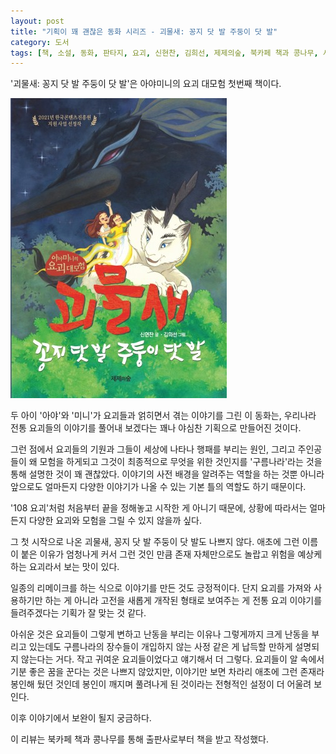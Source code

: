```yaml
---
layout: post
title: "기획이 꽤 괜찮은 동화 시리즈 - 괴물새: 꽁지 닷 발 주둥이 닷 발"
category: 도서
tags: [책, 소설, 동화, 판타지, 요괴, 신현찬, 김희선, 제제의숲, 북카페 책과 콩나무, 서평]
---
```


'괴물새: 꽁지 닷 발 주둥이 닷 발'은
아야미니의 요괴 대모험 첫번째 책이다.

![표지](/images/book/ayaminis-great-monster-adventure-1-book.jpg)

두 아이 '아야'와 '미니'가 요괴들과 얽히면서 겪는 이야기를 그린 이 동화는,
우리나라 전통 요괴들의 이야기를 풀어내 보겠다는 꽤나 야심찬 기획으로 만들어진 것이다.

그런 점에서 요괴들의 기원과 그들이 세상에 나타나 행패를 부리는 원인,
그리고 주인공들이 왜 모험을 하게되고 그것이 최종적으로 무엇을 위한 것인지를
'구름나라'라는 것을 통해 설명한 것이 꽤 괜찮았다.
이야기의 사전 배경을 알려주는 역할을 하는 것뿐 아니라
앞으로도 얼마든지 다양한 이야기가 나올 수 있는 기본 틀의 역할도 하기 때문이다.

'108 요괴'처럼 처음부터 끝을 정해놓고 시작한 게 아니기 때문에,
상황에 따라서는 얼마든지 다양한 요괴와 모험을 그릴 수 있지 않을까 싶다.

그 첫 시작으로 나온 괴물새, 꽁지 닷 발 주둥이 닷 발도 나쁘지 않다.
애초에 그런 이름이 붙은 이유가 엄청나게 커서 그런 것인 만큼
존재 자체만으로도 놀랍고 위험을 예상케 하는 요괴라서 보는 맛이 있다.

일종의 리메이크를 하는 식으로 이야기를 만든 것도 긍정적이다.
단지 요괴를 가져와 사용하기만 하는 게 아니라
고전을 새롭게 개작된 형태로 보여주는 게
전통 요괴 이야기를 들려주겠다는 기획가 잘 맞는 것 같다.

아쉬운 것은 요괴들이 그렇게 변하고 난동을 부리는 이유나
그렇게까지 크게 난동을 부리고 있는데도 구름나라의 장수들이 개입하지 않는 사정 같은 게
납득할 만하게 설명되지 않는다는 거다.
작고 귀여운 요괴들이었다고 얘기해서 더 그렇다.
요괴들이 알 속에서 기분 좋은 꿈을 꾼다는 것은 나쁘지 않았지만,
이야기만 보면 차라리 애초에 그런 존재라 봉인해 뒀던 것인데
봉인이 깨지며 풀려나게 된 것이라는 전형적인 설정이 더 어울려 보인다.

이후 이야기에서 보완이 될지 궁금하다.



<div class="im im-info">
이 리뷰는 북카페 책과 콩나무를 통해 출판사로부터 책을 받고 작성했다.
</div>
